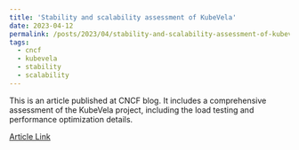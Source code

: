 ```yaml
---
title: 'Stability and scalability assessment of KubeVela'
date: 2023-04-12
permalink: /posts/2023/04/stability-and-scalability-assessment-of-kubevela/
tags:
  - cncf
  - kubevela
  - stability
  - scalability
---
```


This is an article published at CNCF blog. It includes a comprehensive assessment of the KubeVela project, including the load testing and performance optimization details.

[Article Link](https://www.cncf.io/blog/2023/04/12/stability-and-scalability-assessment-of-kubevela/)